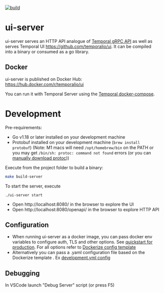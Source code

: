 [![build](https://github.com/temporalio/ui-server/actions/workflows/test.yml/badge.svg)](https://github.com/temporalio/ui-server/actions/workflows/test.yml)

# ui-server 

ui-server serves an HTTP API analogue of [Temporal gRPC API](https://github.com/temporalio/api) as well as serves Temporal UI https://github.com/temporalio/ui. It can be compiled into a binary or consumed as a go library.

## Docker

ui-server is published on Docker Hub: https://hub.docker.com/r/temporalio/ui

You can run it with Temporal Server using the [Temporal docker-compose](https://github.com/temporalio/docker-compose/blob/main/docker-compose.yml).

# Development

Pre-requirements:
 - Go v1.18 or later installed on your development machine
 - Protobuf installed on your development machine (`brew install protobuf`) (Note: M1 macs will need `/opt/homebrew/bin` on the PATH or you may get `/bin/sh: protoc: command not found` errors (or you can [manually download protoc](http://google.github.io/proto-lens/installing-protoc.html)))

Execute from the project folder to build a binary:
``` bash
make build-server
```

To start the server, execute
```
./ui-server start
```

- Open http://localhost:8080/ in the browser to explore the UI
- Open http://localhost:8080/openapi/ in the browser to explore HTTP API

## Configuration

- When running ui-server as a docker image, you can pass docker env variables to configure auth, TLS and other options. See [quickstart for production](https://github.com/temporalio/ui-server/tree/main/docker#quickstart-for-production). For all options refer to [Dockerize config template](https://github.com/temporalio/ui-server/blob/main/docker/config_template.yaml)
- Alternatively you can pass a .yaml configuration file based on the Dockerize template . Ex [development.yml config](https://github.com/temporalio/ui-server/tree/main/config) 

## Debugging

In VSCode launch "Debug Server" script (or press F5)
